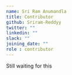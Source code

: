 ```yaml
---
name: Sri Ram Anumandla
title: Contributor
github: Sriram-Reddyy
twitter: ""
linkedin: ""
slack: ""
joining_date: ""
role : contributor
---
```


Still waiting for this
